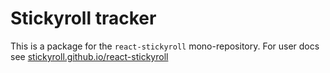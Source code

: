 # Stickyroll tracker

This is a package for the `react-stickyroll` mono-repository.
For user docs see [stickyroll.github.io/react-stickyroll](https://stickyroll.github.io/react-stickyroll)

